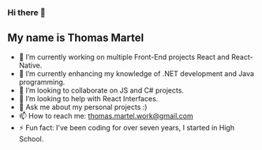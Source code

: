 ### Hi there 👋

## My name is Thomas Martel

- 🔭 I’m currently working on multiple Front-End projects React and React-Native.
- 🌱 I’m currently enhancing my knowledge of .NET development and Java programming.
- 👯 I’m looking to collaborate on JS and C# projects.
- 🤔 I’m looking to help with React Interfaces.
- 💬 Ask me about my personal projects :)
- 📫 How to reach me: thomas.martel.work@gmail.com
- ⚡ Fun fact: I've been coding for over seven years, I started in High School.
